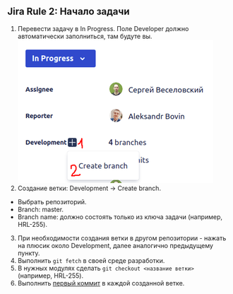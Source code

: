 ## Jira Rule 2: Начало задачи

1. Перевести задачу в In Progress. Поле Developer должно автоматически заполниться, там будуте вы.
![branch_creation](jirar02_create_branch.png)
2. Создание ветки: Development -> Create branch.
- Выбрать репозиторий.
- Branch: master.
- Branch name: должно состоять только из ключа задачи (например, HRL-255).
3. При необходимости создания ветки в другом репозитории - нажать на плюсик около Development, далее аналогично предыдущему пункту.
4. Выполнить `git fetch` в своей среде разработки.
5. В нужных модулях сделать `git checkout <название ветки>` (например, HRL-255).
6. Выполнить [первый коммит](../git/gr01_task-first-commit.md) в каждой созданной ветке.
